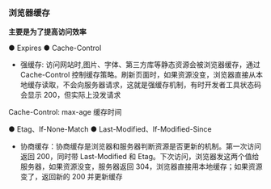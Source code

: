 ### 浏览器缓存

**主要是为了提高访问效率**

● Expires
● Cache-Control

- 强缓存: 访问网站时,图片、字体、第三方库等静态资源会被浏览器缓存，通过 Cache-Control 控制缓存策略。刷新页面时，如果资源没变，浏览器直接从本地缓存读取，不会向服务器请求，这就是强缓存机制，有时开发者工具状态码会显示 200，但实际上没发请求

Cache-Control: max-age 缓存时间

● Etag、If-None-Match
● Last-Modified、If-Modified-Since

- 协商缓存：协商缓存是浏览器和服务器判断资源是否更新的机制。第一次访问返回 200，同时带 Last-Modified 和 Etag。下次访问，浏览器发这两个值给服务器，如果资源没变，服务器返回 304，浏览器直接用本地缓存；如果资源变了，返回新的 200 并更新缓存
